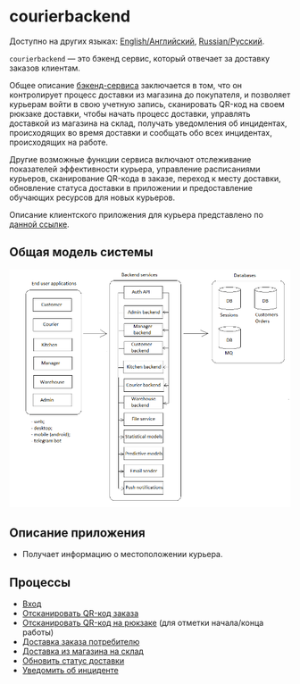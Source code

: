 # courierbackend

Доступно на других языках: [English/Английский](courierbackend.md), [Russian/Русский](courierbackend.ru.md). 

`courierbackend` — это бэкенд сервис, который отвечает за доставку заказов клиентам.

Общее описание [бэкенд-сервиса](courierbackend.md) заключается в том, что он контролирует процесс доставки из магазина до покупателя, и позволяет курьерам войти в свою учетную запись, сканировать QR-код на своем рюкзаке доставки, чтобы начать процесс доставки, управлять доставкой из магазина на склад, получать уведомления об инцидентах, происходящих во время доставки и сообщать обо всех инцидентах, происходящих на работе.


Другие возможные функции сервиса включают отслеживание показателей эффективности курьера, управление расписаниями курьеров, сканирование QR-кода в заказе, переход к месту доставки, обновление статуса доставки в приложении и предоставление обучающих ресурсов для новых курьеров.

Описание клиентского приложения для курьера представлено по [данной ссылке](../frontend/courierclient.ru.md).

## Общая модель системы 

![system_overall](../img/system_overall.png)

## Описание приложения

- Получает информацию о местоположении курьера.

## Процессы 

- [Вход](../processes/customer/signin.ru.md)
- [Отсканировать QR-код заказа](../processes/courier/scanqronorder.ru.md)
- [Отсканировать QR-код на рюкзаке](../processes/courier/scanbackpack.ru.md) (для отметки начала/конца работы)
- [Доставка заказа потребителю](../processes/courier/deliverorder.ru.md)
- [Доставка из магазина на склад](../processes/courier/store2wh.ru.md)
- [Обновить статус доставки](../processes/courier/updatedeliverystatus.ru.md)
- [Уведомить об инциденте](../processes/courier/reportincident.ru.md)
